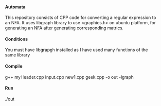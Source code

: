 #### Automata
This repository consists of CPP code for converting a regular expression to an NFA.
It uses libgraph library to use <graphics.h> on ubuntu platform, for generating an NFA after generating corresponding matrics.

#### Conditions
You must have libgrapgh installed as I have used many functions of the same library

#### Compile
g++ myHeader.cpp input.cpp new1.cpp geek.cpp -o out -lgraph

#### Run
./out
